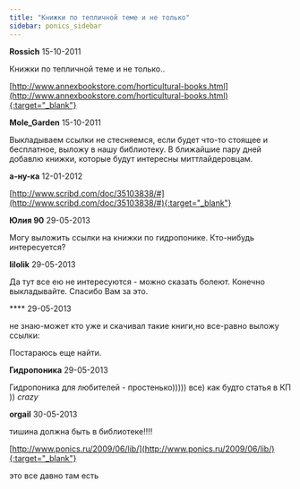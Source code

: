 ```yaml
---
title: "Книжки по тепличной теме и не только"
sidebar: ponics_sidebar
---
```


**Rossich** 15-10-2011

Книжки по тепличной теме и не только..

[http://www.annexbookstore.com/horticultural-books.html](http://www.annexbookstore.com/horticultural-books.html){:target="_blank"}


**Mole_Garden** 15-10-2011

Выкладываем ссылки не стесняемся, если будет что-то стоящее и бесплатное, выложу в нашу библиотеку. В ближайшие пару дней добавлю книжки, которые будут интересны миттлайдеровцам.


**а-ну-ка** 12-01-2012

[http://www.scribd.com/doc/35103838/#](http://www.scribd.com/doc/35103838/#){:target="_blank"}


**Юлия 90** 29-05-2013

Могу выложить ссылки на книжки по гидропонике. Кто-нибудь интересуется?


**lilolik** 29-05-2013

Да тут все ею не интересуются - можно сказать болеют. Конечно выкладывайте. Спасибо Вам за это.


**** 29-05-2013

не знаю-может кто уже и скачивал такие книги,но все-равно выложу ссылки:

Постараюсь еще найти.


**Гидропоника** 29-05-2013

 Гидропоника для любителей - простенько))))) все) как будто статья в КП )) *crazy*


**orgail** 30-05-2013

тишина должна быть в библиотеке!!!!

[http://www.ponics.ru/2009/06/lib/](http://www.ponics.ru/2009/06/lib/){:target="_blank"}

это все давно там есть


